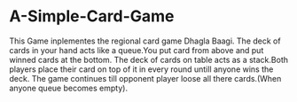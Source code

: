 # A-Simple-Card-Game

This Game inplementes the regional card game Dhagla Baagi.
The deck of cards in your hand acts like a queue.You put card from above and put winned cards at the bottom.
The deck of cards on table acts as a stack.Both players place their card on top of it in every round untill anyone wins the deck.
The game continues till opponent player loose all there cards.(When anyone queue becomes empty).
